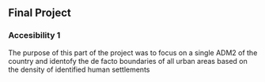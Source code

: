 ## Final Project
### Accesibility 1
The purpose of this part of the project was to focus on a single ADM2 of the country and identofy the de facto boundaries of all urban areas based on the density of identified human settlements

